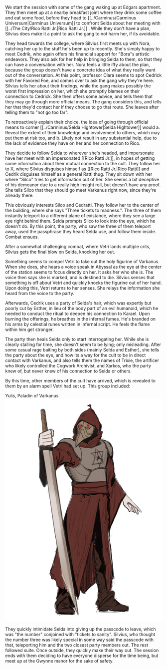 We start the session with some of the gang waking up at Edgars apartment. They then meet up at a nearby breakfast joint where they drink some coffee and eat some food, before they head to [[../Carminus/Carminus Universum|Carminus Universum]] to confront Selda about her meeting with [[../The City/Rico Ratti Jr.|Rico Ratti Jr.]] . While they don't have a plan, Silvius does make it a point to ask the gang to not harm her, if its avoidable. 

They head towards the college, where Silvius first meets up with Nora, catching her up to the stuff he's been up to recently. She's simply happy to meet Cedrik, who again offers his financial support for "Bora"s artistic endeavors. They also ask for her help in bringing Selda to them, so that they can have a conversation with her. Nora feels a little iffy about the plan, because the group doesn't have a concrete idea of what they really want out of the conversation. At this point, professor Clara seems to spot Cedrick with her Favored Foe, and comes over to ask the gang why they're here. Silvius tells her about their findings, while the gang makes possibly the worst first impression on her, which she promptly blames on their connection to Cedrick. She then offers some advice, and tells them that they may go through more official means. The gang considers this, and tells her that they'd contact her if they choose to go that route. She leaves after telling them to "not go too far".

To retroactively explain their choice, the idea of going through official means to corner [[../Carminus/Selda Hightower|Selda Hightower]] would a. Reveal the extent of their knowledge and involvement to others, which may put them at risk too, and b. Likely not result in any substantial help, due to the lack of evidence they have on her and her connection to Rico.

They decide to follow Selda to wherever she's headed, and impersonate have her meet with an impersonated [[Rico Ratti Jr.]], in hopes of getting some information about their mutual connection to the cult. They follow her to X, where Silvius disguises himself as [[Rico Ratti Jr.|Rico Ratti]] and Cedrik disguises himself as a general Ratti thug. They sit down with her where "Silco" tries to get information out of her. She seems a bit deceptive of his demeanor due to a really high insight roll, but doesn't have any proof. She tells Silco that they should go meet Varkanus right now, since they're already there. 

This obviously interests Silco and Cedratti. They follow her to the center of the building, where she says "Three tickets to madness.". The three of them instantly teleport to a different plane of existance, where they see a large eye right behind them. Selda prompts Silco to look into the eye, which he doesn't do. By this point, the party, who saw the three of them teleport away, used the passphrase they heard Selda use, and follow them inside. Combat ensues. 

After a somewhat challenging combat, where Vetri lands multiple crits, Silvius gets the final blow on Selda, knocking her out. 

Something seems to compel Vetri to take out the holy figurine of Varkanus. When she does, she hears a voice speak in Abyssal as the eye at the center of the station seems to focus directly on her. It asks her who she is. The voice then says she is marked, and is destined to die. Silvius senses that something is off about Vetri and quickly knocks the figurine out of her hand. Upon doing this, Vetri returns to her senses. She relays the information she heard from the voice to the party. 

Afterwards, Cedrik uses a party of Selda's hair, which was expertly but poorly cut by Esther, in lieu of the body part of an evil humanoid, which he needed to conduct the ritual to deepen his connection to Karael. Upon burning the offerings, he breathes in the infernal fumes. He's branded on his arms by celestial runes written in infernal script. He feels the flame within him get stronger.

The party then heals Selda only to start interrogating her. While she is clearly stalling for time, she doesn't seem to be lying; only misleading. After some casual rage baiting by both sides (mainly Selda and Esther), she tells the party about the eye, and how its a way for the cult to be in direct contact with Varkanus, and also tells them the names of Trixie, the artificer who likely controlled the Cogwork Archivist, and Xarkos, who the party knew of, but never knew of his connection to Selda or others. 

By this time, other members of the cult have arrived, which is revealed to them by an alarm spell Vetri had set up. This group included:

Yulis, Paladin of Varkanus
![../Images/Yulis1.png](../Images/Yulis1.png)
 
They quickly intimidate Selda into giving up the passcode to leave, which was "the number" conjoined with "tickets to sanity". Silvius, who thought the number three was likely special in some way said the passcode with that, teleporting him and the two closest party members out. The rest followed suite. Once outside, they quickly make their way out. The session ends with them deciding to have everyone disperse for the time being, but meet up at the Gwynne manor for the sake of safety.
